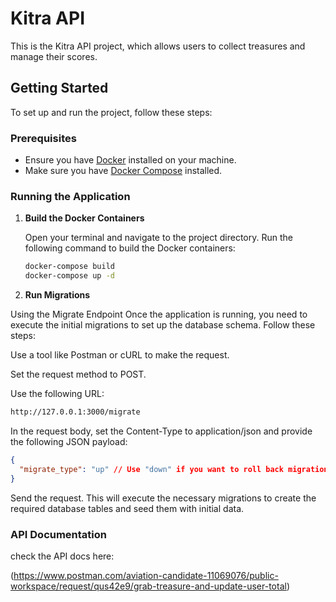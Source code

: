 # Kitra API

This is the Kitra API project, which allows users to collect treasures and manage their scores.

## Getting Started

To set up and run the project, follow these steps:

### Prerequisites

- Ensure you have [Docker](https://www.docker.com/) installed on your machine.
- Make sure you have [Docker Compose](https://docs.docker.com/compose/) installed.

### Running the Application

1. **Build the Docker Containers**

   Open your terminal and navigate to the project directory. Run the following command to build the Docker containers:

   ```bash
   docker-compose build
   docker-compose up -d
   ```

2. **Run Migrations**

Using the Migrate Endpoint
Once the application is running, you need to execute the initial migrations to set up the database schema. Follow these steps:

Use a tool like Postman or cURL to make the request.

Set the request method to POST.

Use the following URL:

```bash
http://127.0.0.1:3000/migrate
```

In the request body, set the Content-Type to application/json and provide the following JSON payload:

```json
{
  "migrate_type": "up" // Use "down" if you want to roll back migrations
}
```

Send the request. This will execute the necessary migrations to create the required database tables and seed them with initial data.

### API Documentation

check the API docs here:

(https://www.postman.com/aviation-candidate-11069076/public-workspace/request/qus42e9/grab-treasure-and-update-user-total)
